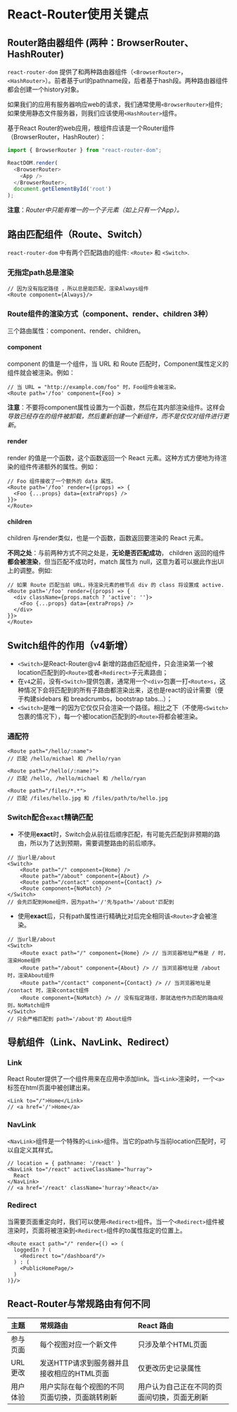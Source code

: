 # React-Router使用关键点

## Router路由器组件 (两种：BrowserRouter、HashRouter)
`react-router-dom` 提供了和两种路由器组件（`<BrowserRouter>`，`<HashRouter>`）。前者基于url的pathname段，后者基于hash段。两种路由器组件都会创建一个history对象。

如果我们的应用有服务器响应web的请求，我们通常使用`<BrowserRouter>`组件; 如果使用静态文件服务器，则我们应该使用`<HashRouter>`组件。

基于React Router的web应用，根组件应该是一个Router组件（BrowserRouter，HashRouter）：
```js
import { BrowserRouter } from "react-router-dom";

ReactDOM.render(
  <BrowserRouter>
    <App />
  </BrowserRouter>,
  document.getElementById('root')
);
```
**注意**：*Router中只能有唯一的一个子元素（如上只有一个App）。*

## 路由匹配组件（Route、Switch）

`react-router-dom` 中有两个匹配路由的组件: `<Route>` 和 `<Switch>`.

### 无指定path总是渲染
```tsx
// 因为没有指定路径 ，所以总是能匹配，渲染Always组件
<Route component={Always}/> 
```

### Route组件的渲染方式（component、render、children 3种）

三个路由属性：component、render、children。

#### component

component 的值是一个组件，当 URL 和 Route 匹配时，Component属性定义的组件就会被渲染。例如：
```tsx
// 当 URL = "http://example.com/foo" 时，Foo组件会被渲染。
<Route path='/foo' component={Foo} >
```

**注意**：不要将component属性设置为一个函数，然后在其内部渲染组件。这样会*导致已经存在的组件被卸载，然后重新创建一个新组件，而不是仅仅对组件进行更新*。

#### render
render 的值是一个函数，这个函数返回一个 React 元素。这种方式方便地为待渲染的组件传递额外的属性。例如：
```tsx
// Foo 组件接收了一个额外的 data 属性。
<Route path='/foo' render={(props) => {
  <Foo {...props} data={extraProps} />
}}>
</Route>
```

#### children
children 与render类似，也是一个函数，函数返回要渲染的 React 元素。

**不同之处**：与前两种方式不同之处是，**无论是否匹配成功**， children 返回的组件**都会被渲染**，但当匹配不成功时，match 属性为 null，这意为着可以据此作出UI上的调整。例如:
```tsx
// 如果 Route 匹配当前 URL，待渲染元素的根节点 div 的 class 将设置成 active.
<Route path='/foo' render={(props) => {
  <div className={props.match ? 'active': ''}>
    <Foo {...props} data={extraProps} />
  </div>
}}>
</Route>    
```

## Switch组件的作用（v4新增）

- `<Switch>`是React-Router@v4 新增的路由匹配组件，只会渲染第一个被location匹配到的`<Route>`或者`<Redirect>`子元素路由；
- 在`v4`之前，没有`<Switch>`提供包裹，通常用一个`<div>`包裹一打`<Route>s`，这种情况下会将匹配到的所有子路由都渲染出来，这也是react的设计需要（便于构建sidebars 和 breadcrumbs，bootstrap tabs...）；
- `<Switch>`是唯一的因为它仅仅只会渲染一个路径。相比之下（不使用`<Switch>`包裹的情况下），每一个被location匹配到的`<Route>`将都会被渲染。

### 通配符
```tsx
<Route path="/hello/:name">
// 匹配 /hello/michael 和 /hello/ryan

<Route path="/hello(/:name)">
// 匹配 /hello, /hello/michael 和 /hello/ryan

<Route path="/files/*.*">
// 匹配 /files/hello.jpg 和 /files/path/to/hello.jpg
```

### Switch配合`exact`精确匹配
- 不使用**exact**时，Switch会从前往后顺序匹配，有可能先匹配到非预期的路由，所以为了达到预期，需要调整路由的前后顺序。
```tsx
// 当url是/about
<Switch>
    <Route path="/" component={Home} />
    <Route path="/about" component={About} />
    <Route path="/contact" component={Contact} />
    <Route component={NoMatch} />
</Switch>
// 会先匹配到Home组件，因为path='/'先与path='/about'匹配到
```
- 使用**exact**后，只有path属性进行精确比对后完全相同该`<Route>`才会被渲染。
```tsx
// 当url是/about
<Switch>
    <Route exact path="/" component={Home} /> // 当浏览器地址严格是 / 时，渲染Home组件
    <Route path="/about" component={About} /> // 当浏览器地址是 /about 时，渲染About组件
    <Route path="/contact" component={Contact} /> // 当浏览器地址是 /contact 时，渲染contact组件
    <Route component={NoMatch} /> // 没有指定路径，那就选他作为匹配的路由规则，NoMatch组件
</Switch>
// 只会严格匹配到 path='/about'的 About组件
```

## 导航组件（Link、NavLink、Redirect）

### Link
React Router提供了一个组件用来在应用中添加link。当`<Link>`渲染时，一个`<a>`标签在html页面中被创建出来。
```tsx
<Link to="/">Home</Link>
// <a href='/'>Home</a>
```

### NavLink
`<NavLink>`组件是一个特殊的`<Link>`组件。当它的path与当前location匹配时，可以自定义其样式。
```tsx
// location = { pathname: '/react' }
<NavLink to="/react" activeClassName="hurray">
  React
</NavLink>
// <a href='/react' className='hurray'>React</a>
```

### Redirect
当需要页面重定向时，我们可以使用`<Redirect>`组件。当一个`<Redirect>`组件被渲染时，页面将被渲染到`<Redirect>`组件的to属性指定的位置上。
```tsx
<Route exact path="/" render={() => (
  loggedIn ? (
    <Redirect to="/dashboard"/>
  ) : (
    <PublicHomePage/>
  )
)}/>
```

## React-Router与常规路由有何不同
主题    |   常规路由   |    React 路由
|:-------------|:-------------|:-----|
参与 页面  |每个视图对应一个新文件 |只涉及单个HTML页面
URL 更改    |发送HTTP请求到服务器并且接收相应的HTML页面    |仅更改历史记录属性
用户 体验    |用户实际在每个视图的不同页面切换，页面跳转刷新   |用户认为自己正在不同的页面间切换，页面无刷新

